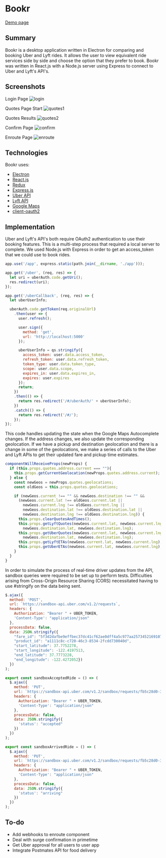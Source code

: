# Bookr

[Demo page][demo]

## Summary

Bookr is a desktop application written in Electron for comparing and booking Uber and Lyft rides. It allows the user to view equivalent ride services side by side and choose the option that they prefer to book. Bookr was written in React.js with a Node.js server using Express to connect to Uber and Lyft's API's.

## Screenshots

Login Page
![login](docs/screenshots/login.png)

Quotes Page Start
![quotes1](docs/screenshots/quotes1.png)

Quotes Results
![quotes2](docs/screenshots/quotes2.png)

Confirm Page
![confirm](docs/screenshots/confirm.png)

Enroute Page
![enroute](docs/screenshots/enroute.png)

## Technologies

Bookr uses:
- [Electron][electron]
- [React.js][react]
- [Redux][redux]
- [Express.js][express]
- [Uber API][uber]
- [Lyft API][lyft]
- [Google Maps][google]
- [client-oauth2][oauth]

## Implementation

Uber and Lyft's API's both require OAuth2 authentication to use their booking features. This is a multi-step process that required a local server to complete. We used Node.js with Express in order to get an access_token that we could use to book rides.

```javascript
app.use('/app', express.static(path.join(__dirname, './app')));

app.get('/uber', (req, res) => {
  let uri = uberAuth.code.getUri();
  res.redirect(uri);
});

app.get('/uberCallback', (req, res) => {
  let uberUserInfo;

  uberAuth.code.getToken(req.originalUrl)
    .then(user => {
      user.refresh();

      user.sign({
        method: 'get',
        url: 'http://localhost:5000'
      });

      uberUserInfo = qs.stringify({
        access_token: user.data.access_token,
        refresh_token: user.data.refresh_token,
        token_type: user.data.token_type,
        scope: user.data.scope,
        expires_in: user.data.expires_in,
        expires: user.expires
      });
      return;
    })
    .then(() => {
      return res.redirect('/#/uberAuth/' + uberUserInfo);
    })
    .catch(() => {
      return res.redirect('/#/');
    });
});
```

This code handles updating the state when the Google Maps Autocomplete changes. If the address changes, we also update the corresponding geolocation. If we have a pickup and destination geolocation and there is a change in some of the geolocations, we make a series of calls to the Uber and Lyft APIs to get their updated fare and pickup time estimates.

```javascript
componentWillReceiveProps(newProps) {
  if (this.props.quotes.address.current === ""){
    this.props.getCurrentGeolocation(newProps.quotes.address.current);
  } else {
    const newGeos = newProps.quotes.geolocations;
    const oldGeos = this.props.quotes.geolocations;

    if (newGeos.current !== "" && newGeos.destination !== "" &&
      (newGeos.current.lat !== oldGeos.current.lat ||
        newGeos.current.lng !== oldGeos.current.lng ||
        newGeos.destination.lat !== oldGeos.destination.lat ||
        newGeos.destination.lng !== oldGeos.destination.lng)) {
      this.props.clearQuotesAndTimes();
      this.props.getLyftQuotes(newGeos.current.lat, newGeos.current.lng,
        newGeos.destination.lat, newGeos.destination.lng);
      this.props.getUberQuotes(newGeos.current.lat, newGeos.current.lng,
        newGeos.destination.lat, newGeos.destination.lng);
      this.props.getLyftETAs(newGeos.current.lat, newGeos.current.lng);
      this.props.getUberETAs(newGeos.current.lat, newGeos.current.lng);
    }
  }
}
```

In order to simulate the process of real-time driver updates from the API, sandbox queries were required to be set up to perform tests. Difficulties arising from Cross-Origin Resource Sharing (CORS) necessitated having to use #stringify on the data being sent.

```javascript
$.ajax({
  method: 'POST',
  url: `https://sandbox-api.uber.com/v1.2/requests`,
  headers: {
    Authorization: "Bearer " + UBER_TOKEN,
    'Content-Type': "application/json"
  },
  processData: false,
  data: JSON.stringify({
    "fare_id": "5f3d2dafbe9effbec37dc41cf62ae0dff4a5c977aa25734521691077c036277e",
    "product_id": "a1111c8c-c720-46c3-8534-2fcdd730040d",
    "start_latitude": 37.7752278,
    "start_longitude": -122.4197513,
    "end_latitude": 37.7773228,
    "end_longitude": -122.4272052})
  })
);

export const sandboxAcceptedRide = () => (
  $.ajax({
    method: 'PUT',
    url: `https://sandbox-api.uber.com/v1.2/sandbox/requests/fb5c28d0-3343-46b1-a6d6-bbff79f52aa4`,
    headers: {
      Authorization: "Bearer " + UBER_TOKEN,
      'Content-Type': "application/json"
    },
    processData: false,
    data: JSON.stringify({
      'status': "accepted"
    })
  })
);

export const sandboxArrivedRide = () => (
  $.ajax({
    method: 'PUT',
    url: `https://sandbox-api.uber.com/v1.2/sandbox/requests/fb5c28d0-3343-46b1-a6d6-bbff79f52aa4`,
    headers: {
      Authorization: "Bearer " + UBER_TOKEN,
      'Content-Type': "application/json"
    },
    processData: false,
    data: JSON.stringify({
      'status': "arriving"
    })
  })
);
```


## To-do
- Add webhooks to enroute component
- Deal with surge confirmation in primetime
- Get Uber approval for all users to user app
- Integrate Postmates API for food delivery

[demo]: https://vinitp94.github.io/BookrLive/
[electron]: https://github.com/electron/electron
[react]: https://facebook.github.io/react/
[redux]: https://github.com/reactjs/redux
[express]: https://github.com/expressjs/express
[google]: https://developers.google.com/maps/
[uber]: https://developer.uber.com/
[lyft]: developer.lyft.com
[oauth]: https://www.npmjs.com/package/client-oauth2
